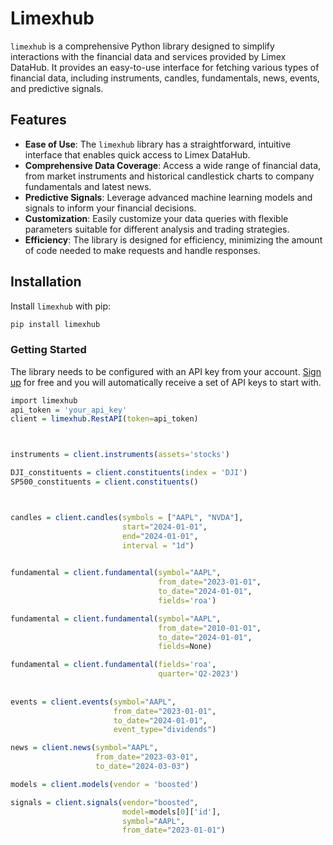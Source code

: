 # Limexhub
 
`limexhub` is a comprehensive Python library designed to simplify interactions with the financial data and services provided by Limex DataHub. It provides an easy-to-use interface for fetching various types of financial data, including instruments, candles, fundamentals, news, events, and predictive signals.
 
## Features
 
- **Ease of Use**: The `limexhub` library has a straightforward, intuitive interface that enables quick access to Limex DataHub.
- **Comprehensive Data Coverage**: Access a wide range of financial data, from market instruments and historical candlestick charts to company fundamentals and latest news.
- **Predictive Signals**: Leverage advanced machine learning models and signals to inform your financial decisions.
- **Customization**: Easily customize your data queries with flexible parameters suitable for different analysis and trading strategies.
- **Efficiency**: The library is designed for efficiency, minimizing the amount of code needed to make requests and handle responses.
 
## Installation
 
Install `limexhub` with pip:
 
```r
pip install limexhub
```



### Getting Started

The library needs to be configured with an API key from your account. [Sign up](https://datahub.limex.com) for free and you will automatically receive a set of API keys to start with.
``` r
import limexhub
api_token = 'your_api_key'
client = limexhub.RestAPI(token=api_token)



instruments = client.instruments(assets='stocks')

DJI_constituents = client.constituents(index = 'DJI')
SP500_constituents = client.constituents()



candles = client.candles(symbols = ["AAPL", "NVDA"],
                         start="2024-01-01", 
                         end="2024-01-01", 
                         interval = "1d")
                         

fundamental = client.fundamental(symbol="AAPL", 
                                 from_date="2023-01-01",
                                 to_date="2024-01-01",
                                 fields='roa')

fundamental = client.fundamental(symbol="AAPL", 
                                 from_date="2010-01-01",
                                 to_date="2024-01-01",
                                 fields=None)

fundamental = client.fundamental(fields='roa',
                                 quarter='Q2-2023')
            
                                 
events = client.events(symbol="AAPL",
                       from_date="2023-01-01", 
                       to_date="2024-01-01",
                       event_type="dividends")

news = client.news(symbol="AAPL", 
                   from_date="2023-03-01",
                   to_date="2024-03-03")

models = client.models(vendor = 'boosted')

signals = client.signals(vendor="boosted", 
                         model=models[0]['id'], 
                         symbol="AAPL", 
                         from_date="2023-01-01")

```
